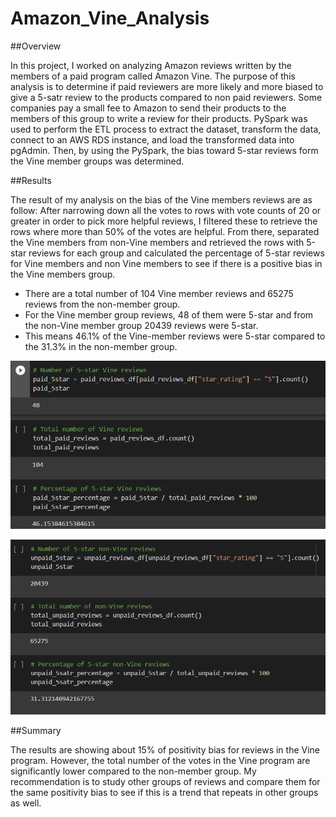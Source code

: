 # Amazon_Vine_Analysis

##Overview

In this project, I worked on analyzing Amazon reviews written by the members of a paid program called Amazon Vine. The purpose of this analysis is to determine if paid reviewers are more likely and more biased to give a 5-satr review to the products compared to non paid reviewers. 
Some companies pay a small fee to Amazon to send their products to the members of this group to write a review for their products.
PySpark was used to perform the ETL process to extract the dataset, transform the data, connect to an AWS RDS instance, and load the transformed data into pgAdmin. Then, by using the PySpark, the bias toward 5-star reviews form the Vine member groups was determined.

##Results

The result of my analysis on the bias of the Vine members reviews are as follow:
After narrowing down all the votes to rows with vote counts of 20 or greater in order to pick more helpful reviews, I filtered these to retrieve the rows where more than 50% of the votes are helpful. From there, separated the Vine members from non-Vine members and retrieved the rows with 5-star reviews for each group and calculated the percentage of 5-star reviews for Vine members and non Vine members to see if there is a positive bias in the Vine members group. 
- There are a total number of 104 Vine member reviews and 65275 reviews from the non-member group. 
- For the Vine member group reviews, 48 of them were 5-star and from the non-Vine member group 20439 reviews were 5-star. 
- This means 46.1% of the Vine-member reviews were 5-star compared to the 31.3% in the non-member group. 


![](/Images/1.png)


![](/Images/2.png)


##Summary

The results are showing about 15% of positivity bias for reviews in the Vine program. However, the total number of the votes in the Vine program are significantly lower compared to the non-member group. My recommendation is to study other groups of reviews and compare them for the same positivity bias to see if this is a trend that repeats in other groups as well. 


